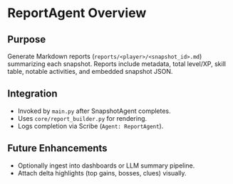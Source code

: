 # ReportAgent Overview

## Purpose
Generate Markdown reports (`reports/<player>/<snapshot_id>.md`) summarizing each snapshot. Reports include metadata, total level/XP, skill table, notable activities, and embedded snapshot JSON.

## Integration
- Invoked by `main.py` after SnapshotAgent completes.
- Uses `core/report_builder.py` for rendering.
- Logs completion via Scribe (`Agent: ReportAgent`).

## Future Enhancements
- Optionally ingest into dashboards or LLM summary pipeline.
- Attach delta highlights (top gains, bosses, clues) visually.
